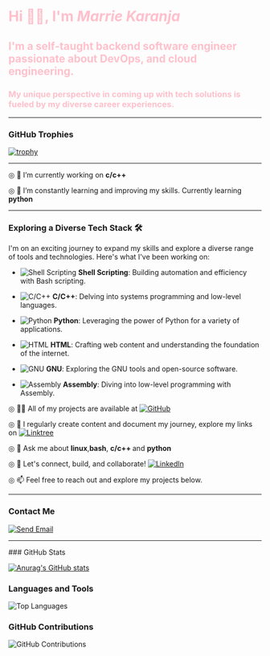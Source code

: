 <h1 style="color:pink;">Hi 👋🏿, I'm <em>Marrie Karanja</em></h1>
<h2 style="color:pink;">I'm a self-taught backend software engineer passionate about DevOps, and cloud engineering.</h2>
<h3 style="color:pink;">My unique perspective in coming up with tech solutions is fueled by my diverse career experiences.</h3>
<hr>

### GitHub Trophies

[![trophy](https://github-profile-trophy.vercel.app/?username=MarrieK99&theme=dracula)](https://github.com/ryo-ma/github-profile-trophy)
<hr>
◎ 🔭 I’m currently working on <strong>c/c++</strong>


◎ 🌱 I’m constantly learning and improving my skills. Currently learning <strong>python</strong>
<hr>

### Exploring a Diverse Tech Stack 🛠️

I'm on an exciting journey to expand my skills and explore a diverse range of tools and technologies. Here's what I've been working on:

- ![Shell Scripting](shell-logo.png) **Shell Scripting**: Building automation and efficiency with Bash scripting.

- ![C/C++](c-cpp-logo.png) **C/C++**: Delving into systems programming and low-level languages.

- ![Python](python-logo.png) **Python**: Leveraging the power of Python for a variety of applications.

- ![HTML](html-logo.png) **HTML**: Crafting web content and understanding the foundation of the internet.

- ![GNU](gnu-logo.png) **GNU**: Exploring the GNU tools and open-source software.

- ![Assembly](assembly-logo.png) **Assembly**: Diving into low-level programming with Assembly.

◎ 👨‍💻 All of my projects are available at  <a href="https://github.com/MarrieK99"><img src="https://img.shields.io/badge/GitHub-My Projects-pink" alt="GitHub"></a>

◎ 📝 I regularly create content and document my journey, explore my links on  [![Linktree](https://img.shields.io/badge/Linktree-Explore-green)](https://linktr.ee/techmaidenmarrie)

◎ 💬 Ask me about <strong>linux</strong>,<strong>bash</strong>, <strong>c/c++ </strong> and <strong>python</strong>

◎ 📄 Let's connect, build, and collaborate! [![LinkedIn](https://img.shields.io/badge/LinkedIn-Connect-blue)](https://www.linkedin.com/in/maryanne-karanja-783333234/)

◎ 📫 Feel free to reach out and explore my projects below.<hr> <h3>Contact Me</h3>
[![Send Email](https://img.shields.io/badge/Send%20Email-njambimarrie%40gmail.com-D14836?style=for-the-badge&logo=gmail&logoColor=white)](mailto:njambimarrie@gmail.com)

<hr>
### GitHub Stats

[![Anurag's GitHub stats](https://github-readme-stats.vercel.app/api?username=MarrieK99&show_icons=true&theme=radical)](https://github.com/anuraghazra/github-readme-stats)

### Languages and Tools

![Top Languages](https://github-readme-stats.vercel.app/api/top-langs/?username=MarrieK99&layout=compact)

### GitHub Contributions

![GitHub Contributions](https://github-readme-streak-stats.herokuapp.com/?user=MarrieK99)

 
